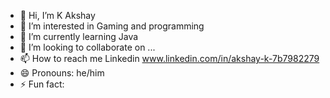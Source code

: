 - 👋 Hi, I’m K Akshay
- 👀 I’m interested in Gaming and programming
- 🌱 I’m currently learning Java
- 💞️ I’m looking to collaborate on ...
- 📫 How to reach me Linkedin  www.linkedin.com/in/akshay-k-7b7982279
- 😄 Pronouns: he/him
- ⚡ Fun fact: 

<!---
Akshay24102k/Akshay24102k is a ✨ special ✨ repository because its `README.md` (this file) appears on your GitHub profile.
You can click the Preview link to take a look at your changes.
--->
